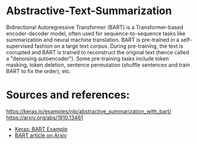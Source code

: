 # Abstractive-Text-Summarization
Bidirectional Autoregressive Transformer (BART) is a Transformer-based encoder-decoder model, often used for sequence-to-sequence tasks like summarization and neural machine translation. BART is pre-trained in a self-supervised fashion on a large text corpus. During pre-training, the text is corrupted and BART is trained to reconstruct the original text (hence called a "denoising autoencoder"). Some pre-training tasks include token masking, token deletion, sentence permutation (shuffle sentences and train BART to fix the order), etc.

# Sources and references:
https://keras.io/examples/nlp/abstractive_summarization_with_bart/
https://arxiv.org/abs/1910.13461
- [Keras: BART Example]([https://keras.io/examples/vision/nerf/](https://keras.io/examples/nlp/abstractive_summarization_with_bart/))  
- [BART article on Arxiv]([https://github.com/bmild/nerf](https://arxiv.org/abs/1910.13461))  

